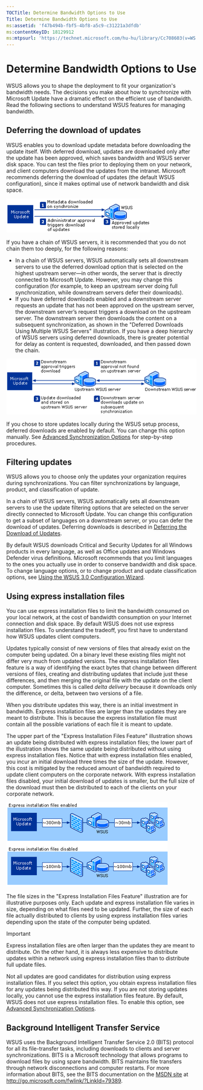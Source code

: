 ```yaml
---
TOCTitle: Determine Bandwidth Options to Use
Title: Determine Bandwidth Options to Use
ms:assetid: 'f47b494b-fbf5-4bf8-a5c9-c31221a3dfdb'
ms:contentKeyID: 18129912
ms:mtpsurl: 'https://technet.microsoft.com/hu-hu/library/Cc708603(v=WS.10)'
---
```


Determine Bandwidth Options to Use
==================================

WSUS allows you to shape the deployment to fit your organization's bandwidth needs. The decisions you make about how to synchronize with Microsoft Update have a dramatic effect on the efficient use of bandwidth. Read the following sections to understand WSUS features for managing bandwidth.

Deferring the download of updates
---------------------------------

WSUS enables you to download update metadata before downloading the update itself. With deferred download, updates are downloaded only after the update has been approved, which saves bandwidth and WSUS server disk space. You can test the files prior to deploying them on your network, and client computers download the updates from the intranet. Microsoft recommends deferring the download of updates (the default WSUS configuration), since it makes optimal use of network bandwidth and disk space.

![](images/Cc708603.0d256355-4cb8-4f22-9386-da71754ce94e(WS.10).gif)

If you have a chain of WSUS servers, it is recommended that you do not chain them too deeply, for the following reasons:

-   In a chain of WSUS servers, WSUS automatically sets all downstream servers to use the deferred download option that is selected on the highest upstream server—in other words, the server that is directly connected to Microsoft Update. However, you may change this configuration (for example, to keep an upstream server doing full synchronization, while downstream servers defer their downloads).
-   If you have deferred downloads enabled and a downstream server requests an update that has not been approved on the upstream server, the downstream server’s request triggers a download on the upstream server. The downstream server then downloads the content on a subsequent synchronization, as shown in the "Deferred Downloads Using Multiple WSUS Servers" illustration. If you have a deep hierarchy of WSUS servers using deferred downloads, there is greater potential for delay as content is requested, downloaded, and then passed down the chain.

![](images/Cc708603.7858baf2-f6c3-4e87-ad8d-a06a20aa5dd8(WS.10).gif)

If you chose to store updates locally during the WSUS setup process, deferred downloads are enabled by default. You can change this option manually. See [Advanced Synchronization Options](https://technet.microsoft.com/65d4cddd-8de0-477f-833d-ce5e2422eef0) for step-by-step procedures.

Filtering updates
-----------------

WSUS allows you to choose only the updates your organization requires during synchronizations. You can filter synchronizations by language, product, and classification of update.

In a chain of WSUS servers, WSUS automatically sets all downstream servers to use the update filtering options that are selected on the server directly connected to Microsoft Update. You can change this configuration to get a subset of languages on a downstream server, or you can defer the download of updates. Deferring downloads is described in [Deferring the Download of Updates](#wsus_deferringdownloadofupdates).

By default WSUS downloads Critical and Security Updates for all Windows products in every language, as well as Office updates and Windows Defender virus definitions. Microsoft recommends that you limit languages to the ones you actually use in order to conserve bandwidth and disk space. To change language options, or to change product and update classification options, see [Using the WSUS 3.0 Configuration Wizard](https://technet.microsoft.com/249d1fe7-6d6d-4122-9d02-e2227efd6557).

Using express installation files
--------------------------------

You can use express installation files to limit the bandwidth consumed on your local network, at the cost of bandwidth consumption on your Internet connection and disk space. By default WSUS does not use express installation files. To understand the tradeoff, you first have to understand how WSUS updates client computers.

Updates typically consist of new versions of files that already exist on the computer being updated. On a binary level these existing files might not differ very much from updated versions. The express installation files feature is a way of identifying the exact bytes that change between different versions of files, creating and distributing updates that include just these differences, and then merging the original file with the update on the client computer. Sometimes this is called *delta delivery* because it downloads only the difference, or delta, between two versions of a file.

When you distribute updates this way, there is an initial investment in bandwidth. Express installation files are larger than the updates they are meant to distribute. This is because the express installation file must contain all the possible variations of each file it is meant to update.

The upper part of the "Express Installation Files Feature" illustration shows an update being distributed with express installation files; the lower part of the illustration shows the same update being distributed without using express installation files. Notice that with express installation files enabled, you incur an initial download three times the size of the update. However, this cost is mitigated by the reduced amount of bandwidth required to update client computers on the corporate network. With express installation files disabled, your initial download of updates is smaller, but the full size of the download must then be distributed to each of the clients on your corporate network.

![](images/Cc708603.77edc56e-9ae3-4827-a99d-625a11339dc9(WS.10).gif)

The file sizes in the "Express Installation Files Feature" illustration are for illustrative purposes only. Each update and express installation file varies in size, depending on what files need to be updated. Further, the size of each file actually distributed to clients by using express installation files varies depending upon the state of the computer being updated.

> [!IMPORTANT]  
> Express installation files are often larger than the updates they are meant to distribute. On the other hand, it is always less expensive to distribute updates within a network using express installation files than to distribute full update files. 

Not all updates are good candidates for distribution using express installation files. If you select this option, you obtain express installation files for any updates being distributed this way. If you are not storing updates locally, you cannot use the express installation files feature. By default, WSUS does not use express installation files. To enable this option, see [Advanced Synchronization Options](https://technet.microsoft.com/65d4cddd-8de0-477f-833d-ce5e2422eef0).

Background Intelligent Transfer Service
---------------------------------------

WSUS uses the Background Intelligent Transfer Service 2.0 (BITS) protocol for all its file-transfer tasks, including downloads to clients and server synchronizations. BITS is a Microsoft technology that allows programs to download files by using spare bandwidth. BITS maintains file transfers through network disconnections and computer restarts. For more information about BITS, see the BITS documentation on the [MSDN site](http://go.microsoft.com/fwlink/?linkid=79389) at http://go.microsoft.com/fwlink/?LinkId=79389.
